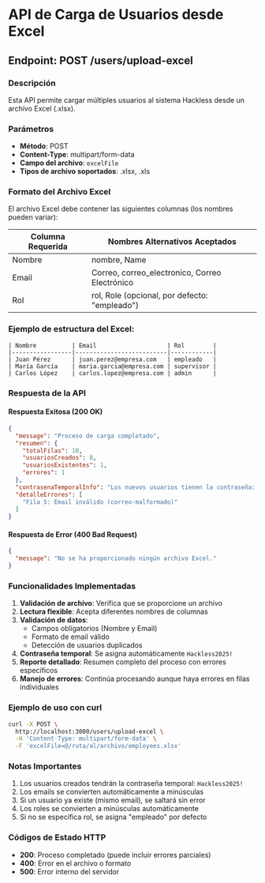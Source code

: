 # API de Carga de Usuarios desde Excel

## Endpoint: POST /users/upload-excel

### Descripción
Esta API permite cargar múltiples usuarios al sistema Hackless desde un archivo Excel (.xlsx).

### Parámetros
- **Método**: POST
- **Content-Type**: multipart/form-data
- **Campo del archivo**: `excelFile`
- **Tipos de archivo soportados**: .xlsx, .xls

### Formato del Archivo Excel

El archivo Excel debe contener las siguientes columnas (los nombres pueden variar):

| Columna Requerida | Nombres Alternativos Aceptados |
|-------------------|--------------------------------|
| Nombre            | nombre, Name                   |
| Email             | Correo, correo_electronico, Correo Electrónico |
| Rol               | rol, Role (opcional, por defecto: "empleado") |

### Ejemplo de estructura del Excel:

```
| Nombre          | Email                    | Rol        |
|-----------------|--------------------------|------------|
| Juan Pérez      | juan.perez@empresa.com   | empleado   |
| María García    | maria.garcia@empresa.com | supervisor |
| Carlos López    | carlos.lopez@empresa.com | admin      |
```

### Respuesta de la API

#### Respuesta Exitosa (200 OK)
```json
{
  "message": "Proceso de carga completado",
  "resumen": {
    "totalFilas": 10,
    "usuariosCreados": 8,
    "usuariosExistentes": 1,
    "errores": 1
  },
  "contrasenaTemporalInfo": "Los nuevos usuarios tienen la contraseña: Hackless2025!",
  "detalleErrores": [
    "Fila 5: Email inválido (correo-malformado)"
  ]
}
```

#### Respuesta de Error (400 Bad Request)
```json
{
  "message": "No se ha proporcionado ningún archivo Excel."
}
```

### Funcionalidades Implementadas

1. **Validación de archivo**: Verifica que se proporcione un archivo
2. **Lectura flexible**: Acepta diferentes nombres de columnas
3. **Validación de datos**: 
   - Campos obligatorios (Nombre y Email)
   - Formato de email válido
   - Detección de usuarios duplicados
4. **Contraseña temporal**: Se asigna automáticamente `Hackless2025!`
5. **Reporte detallado**: Resumen completo del proceso con errores específicos
6. **Manejo de errores**: Continúa procesando aunque haya errores en filas individuales

### Ejemplo de uso con curl

```bash
curl -X POST \
  http://localhost:3000/users/upload-excel \
  -H 'Content-Type: multipart/form-data' \
  -F 'excelFile=@/ruta/al/archivo/employees.xlsx'
```

### Notas Importantes

1. Los usuarios creados tendrán la contraseña temporal: `Hackless2025!`
2. Los emails se convierten automáticamente a minúsculas
3. Si un usuario ya existe (mismo email), se saltará sin error
4. Los roles se convierten a minúsculas automáticamente
5. Si no se especifica rol, se asigna "empleado" por defecto

### Códigos de Estado HTTP

- **200**: Proceso completado (puede incluir errores parciales)
- **400**: Error en el archivo o formato
- **500**: Error interno del servidor
